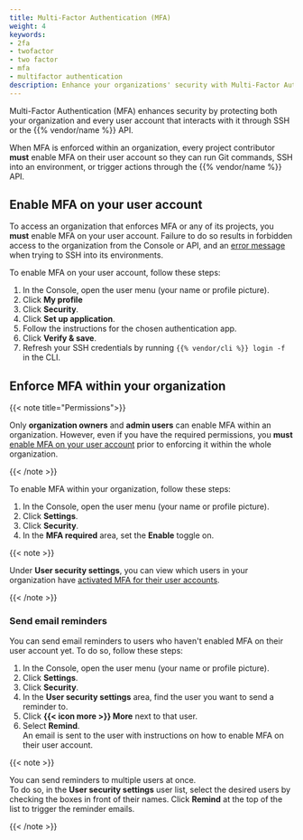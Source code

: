 ```yaml
---
title: Multi-Factor Authentication (MFA)
weight: 4
keywords: 
- 2fa
- twofactor
- two factor
- mfa
- multifactor authentication
description: Enhance your organizations' security with Multi-Factor Authentication (MFA).
---
```


Multi-Factor Authentication (MFA) enhances security by protecting both your organization and every user account that interacts with it
through SSH or the {{% vendor/name %}} API.

When MFA is enforced within an organization, every project contributor **must** enable MFA on their user account so they can run Git commands,
SSH into an environment, or trigger actions through the {{% vendor/name %}} API.

## Enable MFA on your user account

To access an organization that enforces MFA or any of its projects,
you **must** enable MFA on your user account.
Failure to do so results in forbidden access to the organization from the Console or API,
and an [error message](/development/ssh/troubleshoot-ssh.md#mfa-related-error-message) when trying to SSH into its environments.

To enable MFA on your user account, follow these steps:

1. In the Console, open the user menu (your name or profile picture).
2. Click **My profile**
3. Click **Security**.
4. Click **Set up application**.
5. Follow the instructions for the chosen authentication app.
6. Click **Verify & save**.
7. Refresh your SSH credentials by running `{{% vendor/cli %}} login -f` in the CLI.

## Enforce MFA within your organization

{{< note title="Permissions">}}

Only **organization owners** and **admin users** can enable MFA within an organization.
However, even if you have the required permissions,
you **must** [enable MFA on your user account](#enable-mfa-on-your-user-account) prior to enforcing it within the whole organization.

{{< /note >}}

To enable MFA within your organization, follow these steps:

1. In the Console, open the user menu (your name or profile picture).
2. Click **Settings**.
3. Click **Security**.
4. In the **MFA required** area, set the **Enable** toggle on.

{{< note >}}

Under **User security settings**, you can view which users in your organization have [activated MFA for their user accounts](#enable-mfa-on-your-user-account).

{{< /note >}}

### Send email reminders

You can send email reminders to users who haven't enabled MFA on their user account yet.
To do so, follow these steps:

1. In the Console, open the user menu (your name or profile picture).
2. Click **Settings**.
3. Click **Security**.
4. In the **User security settings** area, find the user you want to send a reminder to.
5. Click **{{< icon more >}} More** next to that user.
6. Select **Remind**.</br>
   An email is sent to the user with instructions on how to enable MFA on their user account.

{{< note >}}

You can send reminders to multiple users at once.</br>
To do so, in the **User security settings** user list,
select the desired users by checking the boxes in front of their names.
Click **Remind** at the top of the list to trigger the reminder emails.

{{< /note >}}